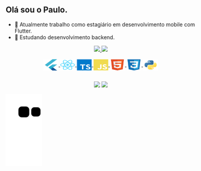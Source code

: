 ## Olá sou o Paulo.

- 🔭 Atualmente trabalho como estagiário em desenvolvimento mobile com Flutter.
- 🌱 Estudando desenvolvimento backend.

<div align="center">
  <a href="https://github.com/paulosys">
  <img height="180em" src="https://github-readme-stats.vercel.app/api?username=paulosys&show_icons=true&theme=dracula&include_all_commits=true&count_private=true"/>
  <img height="180em" src="https://github-readme-stats.vercel.app/api/top-langs/?username=paulosys&layout=compact&langs_count=7&theme=dracula"/>
</div>

<div align="center"><br>
  <img align="center" height="30" width="40" src="https://raw.githubusercontent.com/devicons/devicon/master/icons/flutter/flutter-original.svg">
  <img align="center" height="30" width="40" src="https://raw.githubusercontent.com/devicons/devicon/master/icons/react/react-original.svg">
  <img align="center" height="30" width="40" src="https://raw.githubusercontent.com/devicons/devicon/master/icons/typescript/typescript-plain.svg">
  <img align="center" height="30" width="40" src="https://raw.githubusercontent.com/devicons/devicon/master/icons/javascript/javascript-plain.svg">
  <img align="center" height="30" width="40" src="https://raw.githubusercontent.com/devicons/devicon/master/icons/html5/html5-original.svg">
  <img align="center" height="30" width="40" src="https://raw.githubusercontent.com/devicons/devicon/master/icons/css3/css3-original.svg">
  <img align="center" height="30" width="40" src="https://raw.githubusercontent.com/devicons/devicon/master/icons/python/python-original.svg">
</div>

##

<div align="center">
  <a href="https://www.linkedin.com/in/paulosergio1/" target="_blank"><img src="https://img.shields.io/badge/-LinkedIn-%230077B5?style=for-the-badge&logo=linkedin&logoColor=white" target="_blank"></a> 
  <a href="mailto:paulosilvasergio486@gmail.com"><img src="https://img.shields.io/badge/-Gmail-%23333?style=for-the-badge&logo=gmail" target="_blank"></a>
</div>

![snake gif](https://github.com/paulosys/paulosys/blob/output/github-contribution-grid-snake.svg)
